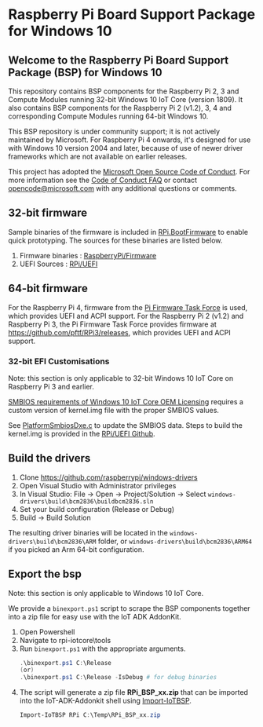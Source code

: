 Raspberry Pi Board Support Package for Windows 10
==============

## Welcome to the Raspberry Pi Board Support Package (BSP) for Windows 10

This repository contains BSP components for the Raspberry Pi 2, 3 and Compute Modules running 32-bit Windows 10 IoT Core (version 1809).
It also contains BSP components for the Raspberry Pi 2 (v1.2), 3, 4 and corresponding Compute Modules running 64-bit Windows 10.

This BSP repository is under community support; it is not actively maintained by Microsoft. 
For Raspberry Pi 4 onwards, it's designed for use with Windows 10 version 2004 and later, because of use of newer driver frameworks which are not available on earlier releases.

This project has adopted the [Microsoft Open Source Code of Conduct](https://opensource.microsoft.com/codeofconduct/). For more information see the [Code of Conduct FAQ](https://opensource.microsoft.com/codeofconduct/faq/) or contact [opencode@microsoft.com](mailto:opencode@microsoft.com) with any additional questions or comments.

## 32-bit firmware

Sample binaries of the firmware is included in [RPi.BootFirmware](bspfiles/Packages/RPi.BootFirmware) to enable quick prototyping. The sources for these binaries are listed below.

1. Firmware binaries : [RaspberryPi/Firmware](https://github.com/raspberrypi/firmware)
2. UEFI Sources : [RPi/UEFI](https://github.com/ms-iot/RPi-UEFI)

## 64-bit firmware

For the Raspberry Pi 4, firmware from the [Pi Firmware Task Force](https://rpi4-uefi.dev) is used, which provides UEFI and ACPI support.
For the Raspberry Pi 2 (v1.2) and Raspberry Pi 3, the Pi Firmware Task Force provides firmware at https://github.com/pftf/RPi3/releases, which provides UEFI and ACPI support.

### 32-bit EFI Customisations

Note: this section is only applicable to 32-bit Windows 10 IoT Core on Raspberry Pi 3 and earlier.

[SMBIOS requirements of Windows 10 IoT Core OEM Licensing](https://docs.microsoft.com/en-us/windows-hardware/manufacture/iot/license-requirements#smbios-support) requires a custom version of kernel.img file with the proper SMBIOS values.

See [PlatformSmbiosDxe.c](https://github.com/ms-iot/RPi-UEFI/blob/ms-iot/Pi3BoardPkg/Drivers/PlatformSmbiosDxe/PlatformSmbiosDxe.c) to update the SMBIOS data. Steps to build the kernel.img is provided in the [RPi/UEFI Github](https://github.com/ms-iot/RPi-UEFI).

## Build the drivers

1. Clone https://github.com/raspberrypi/windows-drivers
1. Open Visual Studio with Administrator privileges
1. In Visual Studio: File -> Open -> Project/Solution -> Select `windows-drivers\build\bcm2836\buildbcm2836.sln`
1. Set your build configuration (Release or Debug)
1. Build -> Build Solution

The resulting driver binaries will be located in the `windows-drivers\build\bcm2836\ARM` folder, or `windows-drivers\build\bcm2836\ARM64` if you picked an Arm 64-bit configuration.

## Export the bsp

Note: this section is only applicable to Windows 10 IoT Core.

We provide a `binexport.ps1` script to scrape the BSP components together into a zip file for easy use with the IoT ADK AddonKit.
1. Open Powershell
2. Navigate to rpi-iotcore\tools
3. Run `binexport.ps1` with the appropriate arguments.
    ```powershell
    .\binexport.ps1 C:\Release
    (or)
    .\binexport.ps1 C:\Release -IsDebug # for debug binaries
    ```
4. The script will generate a zip file **RPi_BSP_xx.zip** that can be imported into the IoT-ADK-Addonkit shell using [Import-IoTBSP](https://github.com/ms-iot/iot-adk-addonkit/blob/master/Tools/IoTCoreImaging/Docs/Import-IoTBSP.md).
    ```powershell
    Import-IoTBSP RPi C:\Temp\RPi_BSP_xx.zip
    ```
